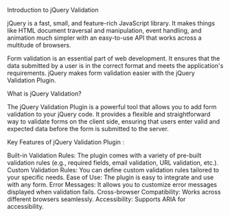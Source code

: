 Introduction to jQuery Validation

jQuery is a fast, small, and feature-rich JavaScript library. It makes things like HTML document traversal and manipulation, event handling, and animation much simpler with an easy-to-use API that works across a multitude of browsers.

Form validation is an essential part of web development. It ensures that the data submitted by a user is in the correct format and meets the application's requirements. jQuery makes form validation easier with the jQuery Validation Plugin.

What is jQuery Validation?

The jQuery Validation Plugin is a powerful tool that allows you to add form validation to your jQuery code. It provides a flexible and straightforward way to validate forms on the client side, ensuring that users enter valid and expected data before the form is submitted to the server.

Key Features of jQuery Validation Plugin :

Built-in Validation Rules: The plugin comes with a variety of pre-built validation rules (e.g., required fields, email validation, URL validation, etc.).
Custom Validation Rules: You can define custom validation rules tailored to your specific needs.
Ease of Use: The plugin is easy to integrate and use with any form.
Error Messages: It allows you to customize error messages displayed when validation fails.
Cross-browser Compatibility: Works across different browsers seamlessly.
Accessibility: Supports ARIA for accessibility.